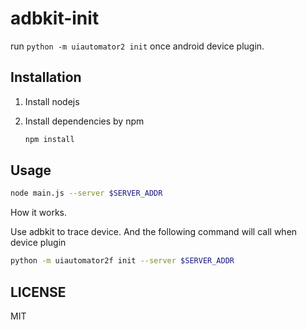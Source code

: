# adbkit-init
run `python -m uiautomator2 init` once android device plugin.

## Installation
1. Install nodejs
2. Install dependencies by npm

    ```bash
    npm install
    ```

## Usage
```bash
node main.js --server $SERVER_ADDR
```

How it works.

Use adbkit to trace device. And the following command will call when device plugin

```bash
python -m uiautomator2f init --server $SERVER_ADDR
```

## LICENSE
MIT
